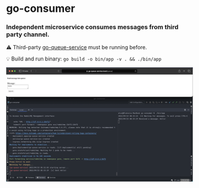 # go-consumer

### Independent microservice consumes messages from third party channel.

⚠️ Third-party <a href="https://github.com/oleksiivelychko/go-queue-service">go-queue-service</a> must be running before.

💡 Build and run binary: `go build -o bin/app -v . && ./bin/app`

![Send and receive message from queue](social_preview.png)
